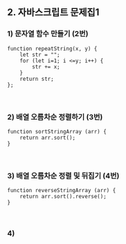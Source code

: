 ## 2. 자바스크립트 문제집1   
### 1) 문자열 함수 만들기 (2번)
```
function repeatString(x, y) {
    let str = "";
    for (let i=1; i <=y; i++) {
        str += x;
    }
    return str;
};
```

<br>

### 2) 배열 오름차순 정렬하기 (3번)
```
function sortStringArray (arr) {
    return arr.sort();
}
```

<br>

### 3) 배열 오름차순 정렬 및 뒤집기 (4번)
```
function reverseStringArray (arr) {
    return arr.sort().reverse();
}
```

<br>

### 4) 
